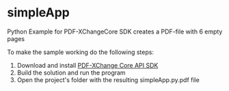 # simpleApp
Python Example for PDF-XChangeCore SDK creates a PDF-file with 6 empty pages


To make the sample working do the following steps:

1.  Download and install [PDF-XChange Core API SDK](http://www.tracker-software.com/product/pdf-xchange-core-api-sdk)
2.  Build the solution and run the program
3.  Open the project's folder with the resulting simpleApp.py.pdf file

